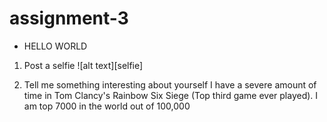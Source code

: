 # assignment-3

* HELLO WORLD


1. Post a selfie
![alt text][selfie]

2. Tell me something interesting about yourself
I have a severe amount of time in Tom Clancy's Rainbow Six Siege (Top third game ever played). I am top 7000 in the world out of 100,000
